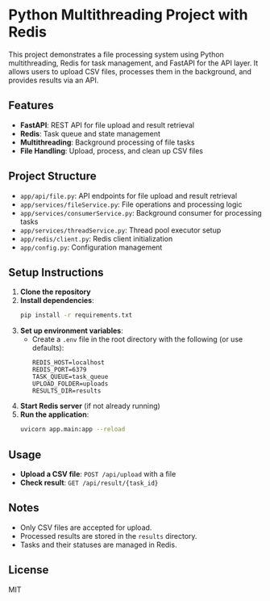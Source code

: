 # Python Multithreading Project with Redis

This project demonstrates a file processing system using Python multithreading, Redis for task management, and FastAPI for the API layer. It allows users to upload CSV files, processes them in the background, and provides results via an API.

## Features
- **FastAPI**: REST API for file upload and result retrieval
- **Redis**: Task queue and state management
- **Multithreading**: Background processing of file tasks
- **File Handling**: Upload, process, and clean up CSV files

## Project Structure
- `app/api/file.py`: API endpoints for file upload and result retrieval
- `app/services/fileService.py`: File operations and processing logic
- `app/services/consumerService.py`: Background consumer for processing tasks
- `app/services/threadService.py`: Thread pool executor setup
- `app/redis/client.py`: Redis client initialization
- `app/config.py`: Configuration management

## Setup Instructions
1. **Clone the repository**
2. **Install dependencies**:
   ```bash
   pip install -r requirements.txt
   ```
3. **Set up environment variables**:
   - Create a `.env` file in the root directory with the following (or use defaults):
     ```env
     REDIS_HOST=localhost
     REDIS_PORT=6379
     TASK_QUEUE=task_queue
     UPLOAD_FOLDER=uploads
     RESULTS_DIR=results
     ```
4. **Start Redis server** (if not already running)
5. **Run the application**:
   ```bash
   uvicorn app.main:app --reload
   ```

## Usage
- **Upload a CSV file**: `POST /api/upload` with a file
- **Check result**: `GET /api/result/{task_id}`

## Notes
- Only CSV files are accepted for upload.
- Processed results are stored in the `results` directory.
- Tasks and their statuses are managed in Redis.

## License
MIT 